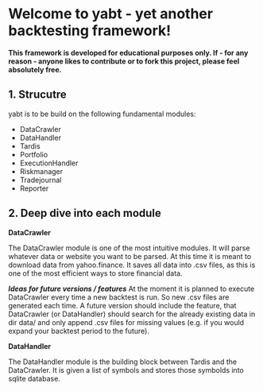 # Welcome to **yabt** - yet another backtesting framework!

**This framework is developed for educational purposes only. If - for any reason - anyone likes to contribute or to fork this project, please feel absolutely free.**

## 1. Strucutre
yabt is to be build on the following fundamental modules:
* DataCrawler
* DataHandler
* Tardis
* Portfolio
* ExecutionHandler
* Riskmanager
* Tradejournal
* Reporter

## 2. Deep dive into each module
**DataCrawler**

The DataCrawler module is one of the most intuitive modules. It will parse whatever data or website you want to be parsed. At this time it is meant to download data from yahoo.finance.
It saves all data into .csv files, as this is one of the most efficient ways to store financial data.

***Ideas for future versions / features***
At the moment it is planned to execute DataCrawler every time a new backtest is run. So new .csv files are generated each time. A future version should include the feature, that DataCrawler (or DataHandler) should search for the already existing data in dir data/ and only append .csv files for missing values (e.g. if you would expand your backtest period to the future).



**DataHandler**

The DataHandler module is the building block between Tardis and the DataCrawler. It is given a list of symbols and stores those symbolds into sqlite database.
